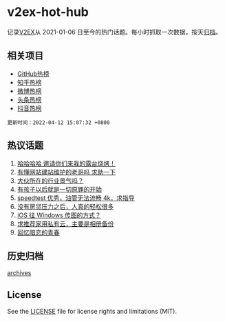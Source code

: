 # v2ex-hot-hub

 记录[V2EX](https://www.v2ex.com/)从 2021-01-06 日至今的热门话题。每小时抓取一次数据，按天[归档](archives)。
 
 ## 相关项目

- [GitHub热榜](https://github.com/snaildev/github-hot-hub)
- [知乎热榜](https://github.com/snaildev/zhihu-hot-hub)
- [微博热榜](https://github.com/snaildev/weibo-hot-hub)
- [头条热榜](https://github.com/snaildev/toutiao-hot-hub)
- [抖音热榜](https://github.com/snaildev/douyin-hot-hub)


 `更新时间：2022-04-12 15:07:32 +0800`

## 热议话题

1. [哈哈哈哈 邀请你们来我的露台烧烤！](https://www.v2ex.com/t/846294)
1. [有懂网站建站维护的老哥吗 求助一下](https://www.v2ex.com/t/846332)
1. [大伙所在的行业景气吗？](https://www.v2ex.com/t/846308)
1. [有孩子以后就是一切原罪的开始](https://www.v2ex.com/t/846513)
1. [speedtest 优秀，油管无法流畅 4k，求指导](https://www.v2ex.com/t/846419)
1. [没有房贷压力之后，人真的轻松很多](https://www.v2ex.com/t/846454)
1. [iOS 往 Windows 传图的方式？](https://www.v2ex.com/t/846321)
1. [求推荐家用私有云，主要是相册备份](https://www.v2ex.com/t/846374)
1. [回忆暗恋的青春](https://www.v2ex.com/t/846300)

## 历史归档

[archives](archives)

## License

See the [LICENSE](LICENSE) file for license rights and limitations (MIT).
